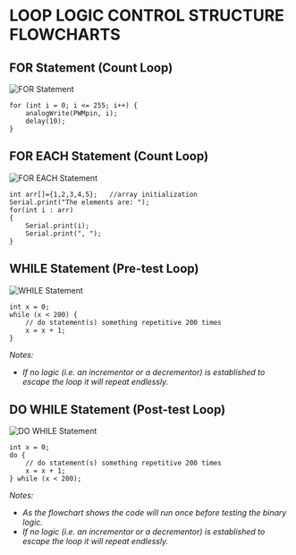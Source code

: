 # LOOP LOGIC CONTROL STRUCTURE FLOWCHARTS
## FOR Statement (Count Loop)
![FOR Statement](https://github.com/TempeHS/TempeHS_Ardunio_Bootcamp/blob/main/08.binaryLogic/for_statement.drawio.png)

    for (int i = 0; i <= 255; i++) {
        analogWrite(PWMpin, i);
        delay(10);
    }

## FOR EACH Statement (Count Loop)
![FOR EACH Statement](https://github.com/TempeHS/TempeHS_Ardunio_Bootcamp/blob/main/08.binaryLogic/foreach_statement.drawio.png)

    int arr[]={1,2,3,4,5};   //array initialization
    Serial.print("The elements are: ");
    for(int i : arr)
    {
    	Serial.print(i);
        Serial.print(", ");
    }

## WHILE Statement (Pre-test Loop)
![WHILE Statement](https://github.com/TempeHS/TempeHS_Ardunio_Bootcamp/blob/main/08.binaryLogic/while_statement.drawio.png)

    int x = 0;
    while (x < 200) {
        // do statement(s) something repetitive 200 times
        x = x + 1;
    }
*Notes:*
- *If no logic (i.e. an incrementor or a decrementor) is established to escape the loop it will repeat endlessly.*

## DO WHILE Statement (Post-test Loop)
![DO WHILE Statement](https://github.com/TempeHS/TempeHS_Ardunio_Bootcamp/blob/main/08.binaryLogic/do_while_statement.drawio.png)

    int x = 0;
    do {
        // do statement(s) something repetitive 200 times
        x = x + 1;
    } while (x < 200);
*Notes:*
- *As the flowchart shows the code will run once before testing the binary logic.*
- *If no logic (i.e. an incrementor or a decrementor) is established to escape the loop it will repeat endlessly.*

